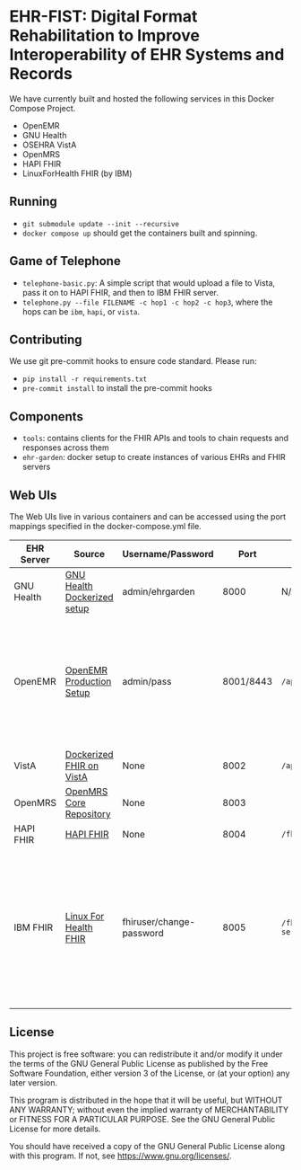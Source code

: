 EHR-FIST: Digital Format Rehabilitation to Improve Interoperability of EHR Systems and Records
============

We have currently built and hosted the following services in this Docker Compose Project.
- OpenEMR
- GNU Health
- OSEHRA VistA
- OpenMRS
- HAPI FHIR
- LinuxForHealth FHIR (by IBM)

Running
-----

- `git submodule update --init --recursive`
- `docker compose up` should get the containers built and spinning.

Game of Telephone
-----
- `telephone-basic.py`: A simple script that would upload a file to Vista, pass it on to HAPI FHIR, and then to IBM FHIR server.
- `telephone.py --file FILENAME -c hop1 -c hop2 -c hop3`, where the hops can be `ibm`, `hapi`, or `vista`.

Contributing
-----

We use git pre-commit hooks to ensure code standard. Please run:
- `pip install -r requirements.txt`
- `pre-commit install` to install the pre-commit hooks

Components
-----

- `tools`: contains clients for the FHIR APIs and tools to chain requests and responses across them
- `ehr-garden`: docker setup to create instances of various EHRs and FHIR servers

Web UIs
-----

The Web UIs live in various containers and can be accessed using the port mappings specified in the docker-compose.yml file.

| EHR Server | Source | Username/Password | Port | FHIR Path | Notes |
| ---------  | ------ | ----------------- | ---- | ------ | ----|
| GNU Health | [GNU Health Dockerized setup](https://github.com/paramburu/gnuhealth) | admin/ehrgarden | 8000 | N/A | Cannot export FHIR as of now |
| OpenEMR| [OpenEMR Production Setup](https://github.com/openemr/openemr/blob/master/docker/production/docker-compose.yml) | admin/pass | 8001/8443 | `/apis/default/fhir/Patient` | Takes a while to load the first time, you might also need to run `docker compose down -v` to erase volumes. |
| VistA | [Dockerized FHIR on VistA](https://github.com/WorldVistA/FHIR-on-VistA) | None | 8002 | `/api/Patient` | None |
| OpenMRS| [OpenMRS Core Repository](https://github.com/openmrs/openmrs-core) | None | 8003 | | None |
| HAPI FHIR | [HAPI FHIR](https://hapifhir.io/) | None | 8004 | `/fhir/Patient` | None |
| IBM FHIR | [Linux For Health FHIR](https://github.com/LinuxForHealth/FHIR) | fhiruser/change-password | 8005 | `/fhir-server/api/v4/Patient` | Needs HTTPS. Requires a username and password in the FHIR requests. When using curl, use -u. |

License
-----

This project is free software: you can redistribute it and/or modify it under the terms of the GNU General Public License as published by the Free Software Foundation, either version 3 of the License, or (at your option) any later version.

This program is distributed in the hope that it will be useful, but WITHOUT ANY WARRANTY; without even the implied warranty of MERCHANTABILITY or FITNESS FOR A PARTICULAR PURPOSE. See the GNU General Public License for more details.

You should have received a copy of the GNU General Public License along with this program. If not, see <https://www.gnu.org/licenses/>.


